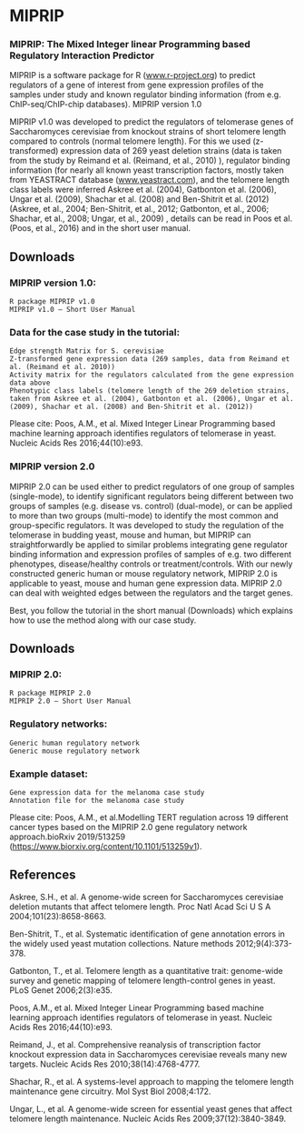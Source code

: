 # MIPRIP

### MIPRIP: The Mixed Integer linear Programming based Regulatory Interaction Predictor

MIPRIP is a software package for R (www.r-project.org) to predict regulators of a gene of interest from gene expression profiles of the samples under study and known regulator binding information (from e.g. ChIP-seq/ChIP-chip databases).
MIPRIP version 1.0

MIPRIP v1.0 was developed to predict the regulators of telomerase genes of Saccharomyces cerevisiae from knockout strains of short telomere length compared to controls (normal telomere length). For this we used (z-transformed) expression data of 269 yeast deletion strains (data is taken from the study by Reimand et al. (Reimand, et al., 2010) ), regulator binding information (for nearly all known yeast transcription factors, mostly taken from YEASTRACT database (www.yeastract.com), and the telomere length class labels were inferred Askree et al. (2004), Gatbonton et al. (2006), Ungar et al. (2009), Shachar et al. (2008) and Ben-Shitrit et al. (2012)(Askree, et al., 2004; Ben-Shitrit, et al., 2012; Gatbonton, et al., 2006; Shachar, et al., 2008; Ungar, et al., 2009) , details can be read in Poos et al.(Poos, et al., 2016) and in the short user manual.

## Downloads

### MIPRIP version 1.0:

    R package MIPRIP v1.0
    MIPRIP v1.0 – Short User Manual

### Data for the case study in the tutorial:

    Edge strength Matrix for S. cerevisiae
    Z-transformed gene expression data (269 samples, data from Reimand et al. (Reimand et al. 2010))
    Activity matrix for the regulators calculated from the gene expression data above
    Phenotypic class labels (telomere length of the 269 deletion strains, taken from Askree et al. (2004), Gatbonton et al. (2006), Ungar et al. (2009), Shachar et al. (2008) and Ben-Shitrit et al. (2012))

Please cite: Poos, A.M., et al. Mixed Integer Linear Programming based machine learning approach identifies regulators of telomerase in yeast. Nucleic Acids Res 2016;44(10):e93.

### MIPRIP version 2.0

MIPRIP 2.0 can be used either to predict regulators of one group of samples (single-mode), to identify significant regulators being different between two groups of samples (e.g. disease vs. control) (dual-mode), or can be applied to more than two groups (multi-mode) to identify the most common and group-specific regulators. It was developed to study the regulation of the telomerase in budding yeast, mouse and human, but MIPRIP can straightforwardly be applied to similar problems integrating gene regulator binding information and expression profiles of samples of e.g. two different phenotypes, disease/healthy controls or treatment/controls. With our newly constructed generic human or mouse regulatory network, MIPRIP 2.0 is applicable to yeast, mouse and human gene expression data. MIPRIP 2.0 can deal with weighted edges between the regulators and the target genes.

Best, you follow the tutorial in the short manual (Downloads) which explains how to use the method along with our case study. 

## Downloads

### MIPRIP 2.0:

    R package MIPRIP 2.0
    MIPRIP 2.0 – Short User Manual

### Regulatory networks:

    Generic human regulatory network
    Generic mouse regulatory network

### Example dataset:

    Gene expression data for the melanoma case study
    Annotation file for the melanoma case study

Please cite: Poos, A.M., et al.Modelling TERT regulation across 19 different cancer types based on the MIPRIP 2.0 gene regulatory network approach.bioRxiv 2019/513259 (https://www.biorxiv.org/content/10.1101/513259v1).

## References

Askree, S.H., et al. A genome-wide screen for Saccharomyces cerevisiae deletion mutants that affect telomere length. Proc Natl Acad Sci U S A 2004;101(23):8658-8663.

Ben-Shitrit, T., et al. Systematic identification of gene annotation errors in the widely used yeast mutation collections. Nature methods 2012;9(4):373-378.

Gatbonton, T., et al. Telomere length as a quantitative trait: genome-wide survey and genetic mapping of telomere length-control genes in yeast. PLoS Genet 2006;2(3):e35.

Poos, A.M., et al. Mixed Integer Linear Programming based machine learning approach identifies regulators of telomerase in yeast. Nucleic Acids Res 2016;44(10):e93.

Reimand, J., et al. Comprehensive reanalysis of transcription factor knockout expression data in Saccharomyces cerevisiae reveals many new targets. Nucleic Acids Res 2010;38(14):4768-4777.

Shachar, R., et al. A systems-level approach to mapping the telomere length maintenance gene circuitry. Mol Syst Biol 2008;4:172.

Ungar, L., et al. A genome-wide screen for essential yeast genes that affect telomere length maintenance. Nucleic Acids Res 2009;37(12):3840-3849.
